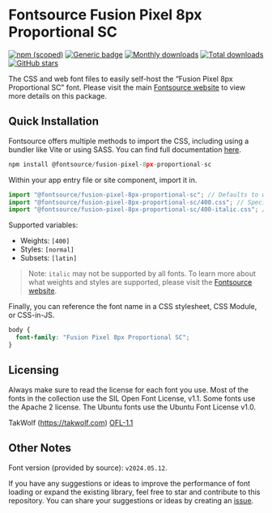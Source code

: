 # Fontsource Fusion Pixel 8px Proportional SC

[![npm (scoped)](https://img.shields.io/npm/v/@fontsource/fusion-pixel-8px-proportional-sc?color=brightgreen)](https://www.npmjs.com/package/@fontsource/fusion-pixel-8px-proportional-sc) [![Generic badge](https://img.shields.io/badge/fontsource-passing-brightgreen)](https://github.com/fontsource/fontsource) [![Monthly downloads](https://badgen.net/npm/dm/@fontsource/fusion-pixel-8px-proportional-sc)](https://github.com/fontsource/fontsource) [![Total downloads](https://badgen.net/npm/dt/@fontsource/fusion-pixel-8px-proportional-sc)](https://github.com/fontsource/fontsource) [![GitHub stars](https://img.shields.io/github/stars/fontsource/fontsource.svg?style=social&label=Star)](https://github.com/fontsource/fontsource/stargazers)

The CSS and web font files to easily self-host the “Fusion Pixel 8px Proportional SC” font. Please visit the main [Fontsource website](https://fontsource.org/fonts/fusion-pixel-8px-proportional-sc) to view more details on this package.

## Quick Installation

Fontsource offers multiple methods to import the CSS, including using a bundler like Vite or using SASS. You can find full documentation [here](https://fontsource.org/docs/getting-started/introduction).

```javascript
npm install @fontsource/fusion-pixel-8px-proportional-sc
```

Within your app entry file or site component, import it in.

```javascript
import "@fontsource/fusion-pixel-8px-proportional-sc"; // Defaults to weight 400
import "@fontsource/fusion-pixel-8px-proportional-sc/400.css"; // Specify weight
import "@fontsource/fusion-pixel-8px-proportional-sc/400-italic.css"; // Specify weight and style
```

Supported variables:
- Weights: `[400]`
- Styles: `[normal]`
- Subsets: `[latin]`

> Note: `italic` may not be supported by all fonts. To learn more about what weights and styles are supported, please visit the [Fontsource website](https://fontsource.org/fonts/fusion-pixel-8px-proportional-sc).

Finally, you can reference the font name in a CSS stylesheet, CSS Module, or CSS-in-JS.

```css
body {
  font-family: "Fusion Pixel 8px Proportional SC";
}
```

## Licensing
Always make sure to read the license for each font you use. Most of the fonts in the collection use the SIL Open Font License, v1.1. Some fonts use the Apache 2 license. The Ubuntu fonts use the Ubuntu Font License v1.0.

TakWolf (https://takwolf.com)
[OFL-1.1](https://raw.githubusercontent.com/TakWolf/fusion-pixel-font/master/LICENSE-OFL)

## Other Notes
Font version (provided by source): `v2024.05.12`.

If you have any suggestions or ideas to improve the performance of font loading or expand the existing library, feel free to star and contribute to this repository. You can share your suggestions or ideas by creating an [issue](https://github.com/fontsource/fontsource/issues).